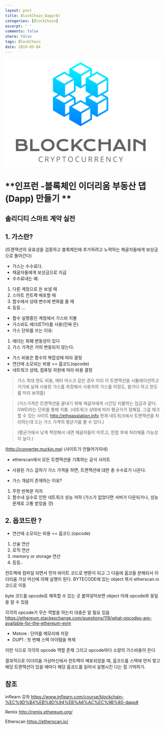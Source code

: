```yaml
---
layout: post
title: BlockChain_Dapp(6)
categories: [BlockChain]
excerpt: ' '
comments: false
share: false
tags: BlockChain
date: 2019-05-04
---
```


![No Image](/assets/logo/BlockChain.png)

# **인프런 -블록체인 이더리움 부동산 댑(Dapp) 만들기 **

## 솔리디티 스마트 계약 실전

## 1. 가스란?

(트랜잭션의 유효성을 검증하고 블록체인에 추가하려고 노력하는 채굴자들에게 보상금으로 돌아간다)

- 가스는 수수료다.
- 채굴자들에게 보상금으로 지급
- 수수료내는 예:

1.  다른 계정으로 돈 보낼 때
2.  스마트 컨트랙 배포할 때
3.  함수에서 상태 변수에 변화를 줄 때
4.  등등 ...

- 함수 실행중인 계정에서 가스비 지불
- 가스비도 에더(ETH)를 사용(진짜 돈)
- 가스 단위를 쓰는 이유:

1. 에더는 화폐 변동성이 있다
2. 가스 가격은 거의 변동되지 않는다.

- 가스 비용은 함수의 복잡성에 따라 결정
- 연산에 소모되는 비용 == 옵코드(opcode)
- 네트워크 상태, 컴퓨팅 자원에 따라 비용 결정

> 가스 최대 한도 비용, 메타 마스크 같은 경우 미리 이 트랜잭션을 시뮬레이션하고 거기에 실제 사용된 가스를 측정해서 사용자의 가스를 이정도, 쓸거다 하고 한도를 미리 보여줌)

> (가스가격은 트랜잭션을 끝내기 위해 채굴자에게 시간당 지불하는 임금과 같다. GWEI라는 단위를 통해 지불.
> (네트워크 상태에 따라 평균가가 정해짐. 그걸 체크할 수 있는 사이트 <http://ethgasstation.info> 현재 네트워크에서 트랜잭션을 처리하는데 드는 가스 가격의 평균가를 볼 수 있다.)

> (평균가에서 낮게 책정해서 내면 채굴자들이 미루고, 한참 후에 처리해줄 가능성이 높다.)

(<http://converter.murkin.me>) (사이트가 안들어가지네)

- etherscan에서 모든 트랜잭션을 기록하는 공식 사이트
- 사용된 가스 곱하기 가스 가격을 하면, 트랜잭션에 대한 총 수수료가 나온다.

- 가스 개념이 존재하는 이유?

1. 무한 반복문 저지
2. 함수내 실수로 인한 네트워크 성능 저하
   (가스가 없었다면 서버가 다운되거나, 성능문제로 고통 받았을 것)

## 2. 옵코드란 ?

- 연산에 소모되는 비용 == 옵코드:(opcode)

1. 산술 연산
2. 로직 연산
3. memory or storage 연산
4. 등등..

컨트랙에 컴파일 되면서 먼저 바이트 코드로 변환이 되고
그 다음에 옵코들 분해되서 이더리움 가상 머신에 의해 실행이 된다.
BYTECODE에 있는 object 복사
etherscan.io 코드로 이동

byte 코드를 opcode로 해독할 수 있는 곳
붙여넣어보면
object 아래 opcode와 동일을 알 수 있음

각각의 opcode가 무슨 역할을 하는지 대충은 알 필요 있음
<https://ethereum.stackexchange.com/questions/119/what-opcodes-are-available-for-the-ethereum-evm>

- Mstore : 단어를 메모리에 저장
- DUP1 : 첫 번째 스택 아이템을 복제

이런 식으로 각각의 opcode 역할 존재
그리고 opcode마다 소량의 가스비용이 든다

결과적으로 이더리움 가상머신에서 컨트랙이 배포되었을 때, 옵코드를 스택에 먼저 쌓고 해당 트랜잭션이 있을 때마다 해당 옵코드를 읽어서 실행시킨 다는 점 기억하기.

## 참조

inflearn 강좌
<https://www.inflearn.com/course/blockchain-%EC%9D%B4%EB%8D%94%EB%A6%AC%EC%9B%80-dapp#>

Remix
<http://remix.ethereum.org/>

Etherscan
<https://etherscan.io/>
